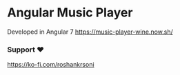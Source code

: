# Angular Music Player
Developed in Angular 7
https://music-player-wine.now.sh/
### Support  ❤️
https://ko-fi.com/roshankrsoni
